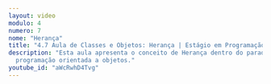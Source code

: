 ```yaml
---
layout: video
modulo: 4
numero: 7
nome: "Herança"
title: "4.7 Aula de Classes e Objetos: Herança | Estágio em Programação"
description: "Esta aula apresenta o conceito de Herança dentro do paradigma de
  programação orientada a objetos."
youtube_id: "aWcRwhD4Tvg"
---
```


